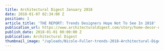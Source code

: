 ```yaml
---
title: Architectural Digest January 2018
date: 2018-01-07 02:34:00 Z
position: 1
article_title: 'THE REPORT: Trends Designers Hope Not To See In 2018'
publication_url: https://www.architecturaldigest.com/story/home-decor-design-trends-designers-hope-not-to-see-in-2018
publish_date: 2018-01-01 00:00:00 Z
publication: Architectural Digest
thumbnail_image: "/uploads/Nicole-Fuller-trends-2018-Architectural-Digest-new-york-interior-designer%20copy.jpg"
---
```


